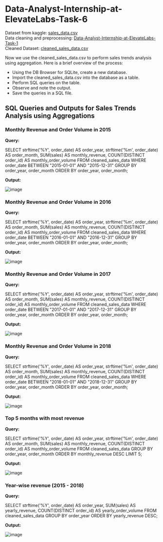# Data-Analyst-Internship-at-ElevateLabs-Task-6

Dataset from kaggle: [sales_data.csv](https://www.kaggle.com/datasets/imranlukman/amazon-online-sales-dataset)   
Data cleaning and preprocessing: [Data-Analyst-Internship-at-ElevateLabs-Task-1](https://github.com/SdIshtiyaqAhmed/Data-Analyst-Internship-at-ElevateLabs-Task-1)   
Cleaned Dataset: [cleaned_sales_data.csv](https://github.com/SdIshtiyaqAhmed/Data-Analyst-Internship-at-ElevateLabs-Task-3/blob/main/cleaned_sales_data.csv)

Now we use the cleaned_sales_data.csv to perform sales trends analysis using aggregation. Here is a brief overview of the process:

- Using the DB Browser for SQLite, create a new database.
- Import the cleaned_sales_data.csv into the database as a table.
- Perform SQL queries on the table.
- Observe and note the output.
- Save the queries in a SQL file.

## SQL Queries and Outputs for Sales Trends Analysis using Aggregations

### Monthly Revenue and Order Volume in 2015

<b> Query: </b> 

SELECT
    strftime('%Y', order_date) AS order_year,
    strftime('%m', order_date) AS order_month,
    SUM(sales) AS monthly_revenue,
    COUNT(DISTINCT order_id) AS monthly_order_volume
FROM
    cleaned_sales_data
WHERE
	order_date BETWEEN "2015-01-01" AND "2015-12-31"
GROUP BY
    order_year, order_month
ORDER BY
    order_year, order_month;

<b> Output: </b> 

![image](https://github.com/user-attachments/assets/932753f8-9c25-493a-94d8-0dfdb5f0dca5)

### Monthly Revenue and Order Volume in 2016

<b> Query: </b> 

SELECT
    strftime('%Y', order_date) AS order_year,
    strftime('%m', order_date) AS order_month,
    SUM(sales) AS monthly_revenue,
    COUNT(DISTINCT order_id) AS monthly_order_volume
FROM
    cleaned_sales_data
WHERE
	order_date BETWEEN "2016-01-01" AND "2016-12-31"
GROUP BY
    order_year, order_month
ORDER BY
    order_year, order_month;

<b> Output: </b> 

![image](https://github.com/user-attachments/assets/1f69e2cc-f28b-48bb-9247-a9ca470dfa87)

### Monthly Revenue and Order Volume in 2017

<b> Query: </b> 

SELECT
    strftime('%Y', order_date) AS order_year,
    strftime('%m', order_date) AS order_month,
    SUM(sales) AS monthly_revenue,
    COUNT(DISTINCT order_id) AS monthly_order_volume
FROM
    cleaned_sales_data
WHERE
	order_date BETWEEN "2017-01-01" AND "2017-12-31"
GROUP BY
    order_year, order_month
ORDER BY
    order_year, order_month;

<b> Output: </b> 

![image](https://github.com/user-attachments/assets/09ea6604-6c45-4fe9-b381-18dbdfb9651b)

### Monthly Revenue and Order Volume in 2018

<b> Query: </b> 

SELECT
    strftime('%Y', order_date) AS order_year,
    strftime('%m', order_date) AS order_month,
    SUM(sales) AS monthly_revenue,
    COUNT(DISTINCT order_id) AS monthly_order_volume
FROM
    cleaned_sales_data
WHERE
	order_date BETWEEN "2018-01-01" AND "2018-12-31"
GROUP BY
    order_year, order_month
ORDER BY
    order_year, order_month;

<b> Output: </b> 

![image](https://github.com/user-attachments/assets/78253bfb-b6d6-4e2e-990c-9c5b2524cf0a)

### Top 5 months with most revenue

<b> Query: </b> 

SELECT
    strftime('%Y', order_date) AS order_year,
    strftime('%m', order_date) AS order_month,
    SUM(sales) AS monthly_revenue,
    COUNT(DISTINCT order_id) AS monthly_order_volume
FROM
    cleaned_sales_data
GROUP BY
    order_year, order_month
ORDER BY
    monthly_revenue DESC
LIMIT 5;

<b> Output: </b> 

![image](https://github.com/user-attachments/assets/2fc44d0a-59c8-4754-a7f2-1b249d469ecb)

### Year-wise revenue (2015 - 2018)

<b> Query: </b> 

SELECT
    strftime('%Y', order_date) AS order_year,
    SUM(sales) AS yearly_revenue,
    COUNT(DISTINCT order_id) AS yearly_order_volume
FROM
    cleaned_sales_data
GROUP BY
    order_year
ORDER BY
    yearly_revenue DESC;

<b> Output: </b> 

![image](https://github.com/user-attachments/assets/02f3d68b-827c-439f-9d30-dc996b307586)
